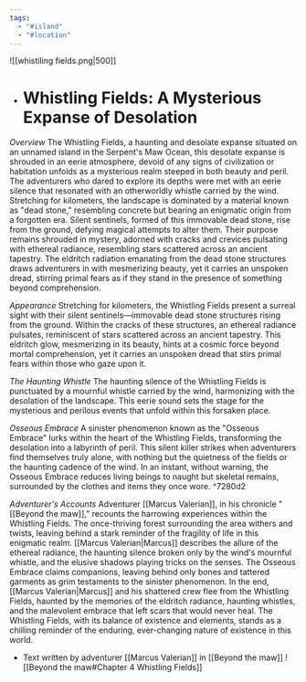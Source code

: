 ```yaml
---
tags:
  - "#island"
  - "#location"
---
```

![[whistiling fields.png|500]]
  
- # Whistling Fields: A Mysterious Expanse of Desolation

*Overview*
	The Whistling Fields, a haunting and desolate expanse situated on an unnamed island in the Serpent's Maw Ocean, this desolate expanse is shrouded in an eerie atmosphere, devoid of any signs of civilization or habitation unfolds as a mysterious realm steeped in both beauty and peril. The adventurers who dared to explore its depths were met with an eerie silence that resonated with an otherworldly whistle carried by the wind.
	Stretching for kilometers, the landscape is dominated by a material known as "dead stone," resembling concrete but bearing an enigmatic origin from a forgotten era. Silent sentinels, formed of this immovable dead stone, rise from the ground, defying magical attempts to alter them. Their purpose remains shrouded in mystery, adorned with cracks and crevices pulsating with ethereal radiance, resembling stars scattered across an ancient tapestry.
	The eldritch radiation emanating from the dead stone structures draws adventurers in with mesmerizing beauty, yet it carries an unspoken dread, stirring primal fears as if they stand in the presence of something beyond comprehension.

*Appearance*
	Stretching for kilometers, the Whistling Fields present a surreal sight with their silent sentinels—immovable dead stone structures rising from the ground. Within the cracks of these structures, an ethereal radiance pulsates, reminiscent of stars scattered across an ancient tapestry. This eldritch glow, mesmerizing in its beauty, hints at a cosmic force beyond mortal comprehension, yet it carries an unspoken dread that stirs primal fears within those who gaze upon it.

*The Haunting Whistle*
	The haunting silence of the Whistling Fields is punctuated by a mournful whistle carried by the wind, harmonizing with the desolation of the landscape. This eerie sound sets the stage for the mysterious and perilous events that unfold within this forsaken place.

*Osseous Embrace*
	A sinister phenomenon known as the "Osseous Embrace" lurks within the heart of the Whistling Fields, transforming the desolation into a labyrinth of peril. This silent killer strikes when adventurers find themselves truly alone, with nothing but the quietness of the fields or the haunting cadence of the wind. In an instant, without warning, the Osseous Embrace reduces living beings to naught but skeletal remains, surrounded by the clothes and items they once wore. ^7280d2

*Adventurer's Accounts*
	Adventurer [[Marcus Valerian]], in his chronicle "[[Beyond the maw]]," recounts the harrowing experiences within the Whistling Fields. The once-thriving forest surrounding the area withers and twists, leaving behind a stark reminder of the fragility of life in this enigmatic realm. [[Marcus Valerian|Marcus]] describes the allure of the ethereal radiance, the haunting silence broken only by the wind's mournful whistle, and the elusive shadows playing tricks on the senses. The Osseous Embrace claims companions, leaving behind only bones and tattered garments as grim testaments to the sinister phenomenon.
	In the end, [[Marcus Valerian|Marcus]] and his shattered crew flee from the Whistling Fields, haunted by the memories of the eldritch radiance, haunting whistles, and the malevolent embrace that left scars that would never heal. The Whistling Fields, with its balance of existence and elements, stands as a chilling reminder of the enduring, ever-changing nature of existence in this world.

- Text written by adventurer [[Marcus Valerian]] in [[Beyond the maw]]
	  ![[Beyond the maw#Chapter 4 Whistling Fields]]
